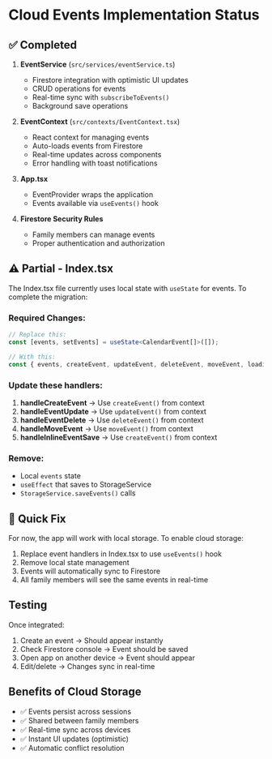 # Cloud Events Implementation Status

## ✅ Completed

1. **EventService** (`src/services/eventService.ts`)
   - Firestore integration with optimistic UI updates
   - CRUD operations for events
   - Real-time sync with `subscribeToEvents()`
   - Background save operations

2. **EventContext** (`src/contexts/EventContext.tsx`)
   - React context for managing events
   - Auto-loads events from Firestore
   - Real-time updates across components
   - Error handling with toast notifications

3. **App.tsx**
   - EventProvider wraps the application
   - Events available via `useEvents()` hook

4. **Firestore Security Rules**
   - Family members can manage events
   - Proper authentication and authorization

## ⚠️ Partial - Index.tsx

The Index.tsx file currently uses local state with `useState` for events. To complete the migration:

### Required Changes:

```typescript
// Replace this:
const [events, setEvents] = useState<CalendarEvent[]>([]);

// With this:
const { events, createEvent, updateEvent, deleteEvent, moveEvent, loading } = useEvents();
```

### Update these handlers:

1. **handleCreateEvent** → Use `createEvent()` from context
2. **handleEventUpdate** → Use `updateEvent()` from context  
3. **handleEventDelete** → Use `deleteEvent()` from context
4. **handleMoveEvent** → Use `moveEvent()` from context
5. **handleInlineEventSave** → Use `createEvent()` from context

### Remove:
- Local `events` state
- `useEffect` that saves to StorageService
- `StorageService.saveEvents()` calls

## 🚀 Quick Fix

For now, the app will work with local storage. To enable cloud storage:

1. Replace event handlers in Index.tsx to use `useEvents()` hook
2. Remove local state management
3. Events will automatically sync to Firestore
4. All family members will see the same events in real-time

## Testing

Once integrated:
1. Create an event → Should appear instantly
2. Check Firestore console → Event should be saved
3. Open app on another device → Event should appear
4. Edit/delete → Changes sync in real-time

## Benefits of Cloud Storage

- ✅ Events persist across sessions
- ✅ Shared between family members
- ✅ Real-time sync across devices
- ✅ Instant UI updates (optimistic)
- ✅ Automatic conflict resolution
